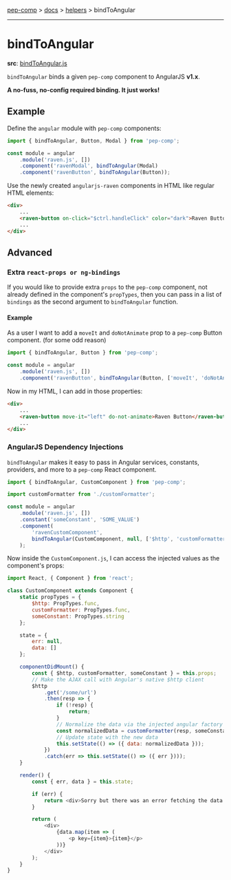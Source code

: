 [pep-comp](/) > [docs](/docs/README.md) > [helpers](/docs/helpers/README.md) > bindToAngular

--------------------------------------------------------------------------------

# bindToAngular

**src**: [bindToAngular.js](/src/lib/bindings/bindToAngular.js)

`bindToAngular` binds a given `pep-comp` component to AngularJS **v1.x**.

**A no-fuss, no-config required binding. It just works!**

## Example

Define the `angular` module with `pep-comp` components:

```javascript
import { bindToAngular, Button, Modal } from 'pep-comp';

const module = angular
    .module('raven.js', [])
    .component('ravenModal', bindToAngular(Modal)
    .component('ravenButton', bindToAngular(Button));
```

Use the newly created `angularjs-raven` components in HTML like regular HTML elements:

```html
<div>
    ...
    <raven-button on-click="$ctrl.handleClick" color="dark">Raven Button</raven-button>
    ...
</div>
```

## Advanced

### Extra `react-props or ng-bindings`

If you would like to provide extra `props` to the `pep-comp` component, not already defined in the component's `propTypes`, then you can pass in a list of `bindings` as the second argument to `bindToAngular` function.

#### Example

As a user I want to add a `moveIt` and `doNotAnimate` prop to a `pep-comp` Button component. (for some odd reason)

```javascript
import { bindToAngular, Button } from 'pep-comp';

const module = angular
    .module('raven.js', [])
    .component('ravenButton', bindToAngular(Button, ['moveIt', 'doNotAnimate']));
```

Now in my HTML, I can add in those properties:

```html
<div>
    ...
    <raven-button move-it="left" do-not-animate>Raven Button</raven-button>
    ...
</div>
```

### AngularJS Dependency Injections

`bindToAngular` makes it easy to pass in Angular services, constants, providers, and more to a `pep-comp` React component.

```javascript
import { bindToAngular, CustomComponent } from 'pep-comp';

import customFormatter from './customFormatter';

const module = angular
    .module('raven.js', [])
    .constant('someConstant', 'SOME_VALUE')
    .component(
        'ravenCustomComponent',
        bindToAngular(CustomComponent, null, ['$http', 'customFormatter', 'someConstant'])
    );
```

Now inside the `CustomComponent.js`, I can access the injected values as the component's props:

```javascript
import React, { Component } from 'react';

class CustomComponent extends Component {
    static propTypes = {
        $http: PropTypes.func,
        customFormatter: PropTypes.func,
        someConstant: PropTypes.string
    };

    state = {
        err: null,
        data: []
    };

    componentDidMount() {
        const { $http, customFormatter, someConstant } = this.props;
        // Make the AJAX call with Angular's native $http client
        $http
            .get('/some/url')
            .then(resp => {
                if (!resp) {
                    return;
                }
                // Normalize the data via the injected angular factory
                const normalizedData = customFormatter(resp, someConstant);
                // Update state with the new data
                this.setState(() => ({ data: normalizedData }));
            })
            .catch(err => this.setState(() => ({ err })));
    }

    render() {
        const { err, data } = this.state;

        if (err) {
            return <div>Sorry but there was an error fetching the data.</div>;
        }

        return (
            <div>
                {data.map(item => (
                    <p key={item}>{item}</p>
                ))}
            </div>
        );
    }
}
```

